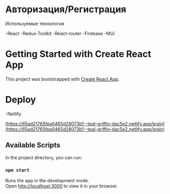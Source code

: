 # Авторизация/Регистрация 

Используемые технологии

-React
-Redux-Toolkit
-React-router
-Firebase
-MUi

# Getting Started with Create React App

This project was bootstrapped with [Create React App](https://github.com/facebook/create-react-app).


# Deploy

-Netlify

[https://65ad21765fea0465d28073b1--teal-griffin-dac5e2.netlify.app/login](https://65ad21765fea0465d28073b1--teal-griffin-dac5e2.netlify.app/login)


## Available Scripts

In the project directory, you can run:

### `npm start`

Runs the app in the development mode.\
Open [http://localhost:3000](http://localhost:3000) to view it in your browser.
